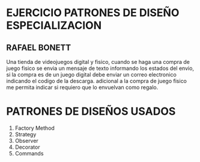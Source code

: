 # EJERCICIO PATRONES DE DISEÑO ESPECIALIZACION
## RAFAEL BONETT

Una tienda de videojuegos digital y fisico, cuando se haga una compra de juego fisico se envia un mensaje de texto informando los estados del envio, si la compra es de un juego digital debe enviar un correo electronico indicando el codigo de la descarga.
adicional a la compra de juego fisico me permita indicar si requiero que lo envuelvan como regalo.


# PATRONES DE DISEÑOS USADOS

1. Factory Method
2. Strategy
3. Observer
4. Decorator
5. Commands
